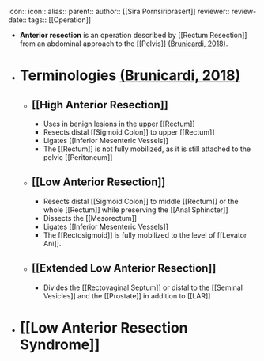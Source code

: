icon:: 
icon::
alias::
parent::
author:: [[Sira Pornsiriprasert]] 
reviewer::
review-date::
tags:: [[Operation]]

- **Anterior resection** is an operation described by [[Rectum Resection]] from an abdominal approach to the [[Pelvis]] [(Brunicardi, 2018)]([[References/brunicardiSchwartzsPrinciplesSurgery2018]]).
- # Terminologies [(Brunicardi, 2018)]([[References/brunicardiSchwartzsPrinciplesSurgery2018]])
	- ## [[High Anterior Resection]]
		- Uses in benign lesions in the upper [[Rectum]]
		- Resects distal [[Sigmoid Colon]] to upper [[Rectum]]
		- Ligates [[Inferior Mesenteric Vessels]]
		- The [[Rectum]] is not fully mobilized, as it is still attached to the pelvic [[Peritoneum]]
	- ## [[Low Anterior Resection]]
		- Resects distal [[Sigmoid Colon]] to middle [[Rectum]] or the whole [[Rectum]] while preserving the [[Anal Sphincter]]
		- Dissects the [[Mesorectum]]
		- Ligates [[Inferior Mesenteric Vessels]]
		- The [[Rectosigmoid]] is fully mobilized to the level of [[Levator Ani]].
	- ## [[Extended Low Anterior Resection]]
		- Divides the [[Rectovaginal Septum]] or distal to the [[Seminal Vesicles]] and the [[Prostate]] in addition to [[LAR]]
- # [[Low Anterior Resection Syndrome]]